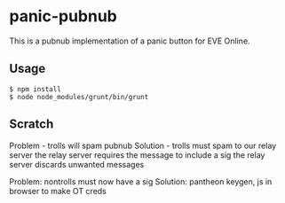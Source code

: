 panic-pubnub
============

This is a pubnub implementation of a panic button for EVE Online.

Usage
-----

    $ npm install
    $ node node_modules/grunt/bin/grunt

Scratch
-------
Problem - trolls will spam pubnub
Solution - trolls must spam to our relay server
  the relay server requires the message to include a sig
  the relay server discards unwanted messages

Problem: nontrolls must now have a sig
Solution: pantheon keygen, js in browser to make OT creds